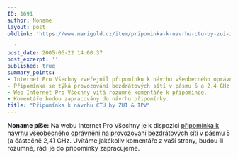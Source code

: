 ```yaml
---
ID: 1691
author: Noname
layout: post
oldlink: 'https://www.marigold.cz/item/pripominka-k-navrhu-ctu-by-zui-ipv

  '
post_date: 2005-06-22 14:00:37
post_excerpt: ''
published: true
summary_points:
- Internet Pro Všechny zveřejnil připomínku k návrhu všeobecného oprávnění.
- Připomínka se týká provozování bezdrátových sítí v pásmu 5 a 2,4 GHz.
- Web Internet Pro Všechny vítá rozumné komentáře k připomínce.
- Komentáře budou zapracovány do návrhu připomínky.
title: "Připomínka k návrhu ČTÚ by ZUI & IPV"
---
```


<p><strong>Noname píše:</strong> Na webu Internet Pro Všechny je k dispozici <a href="http://www.internetprovsechny.cz/blesk.php?cbl=206">připomínka k návrhu všeobecného oprávnění na provozování bezdrátových sítí</a> v pásmu 5 (a částečně 2,4) GHz. Uvítáme jakékoliv komentáře z vaší strany, budou-li rozumné, rádi je do připomínky zapracujeme.
</p>